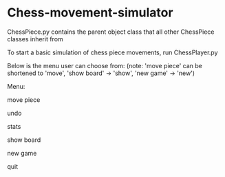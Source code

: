 # Chess-movement-simulator

ChessPiece.py contains the parent object class that all other ChessPiece classes inherit from

To start a basic simulation of chess piece movements, run ChessPlayer.py

Below is the menu user can choose from: (note: 'move piece' can be shortened to 'move', 'show board' -> 'show', 'new game' -> 'new')

Menu: 

move piece

undo

stats

show board

new game

quit
